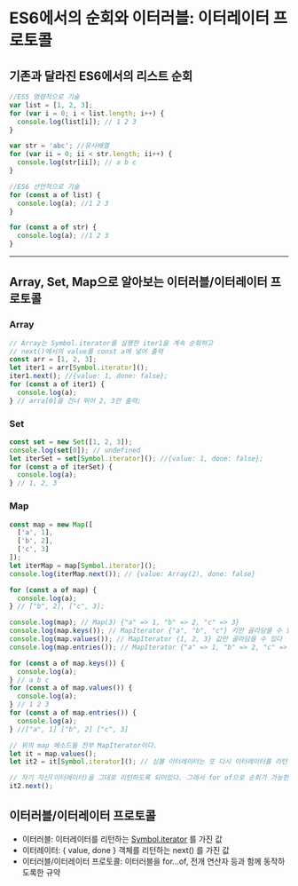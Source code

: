 # ES6에서의 순회와 이터러블: 이터레이터 프로토콜

## 기존과 달라진 ES6에서의 리스트 순회

```js
//ES5 명령적으로 기술
var list = [1, 2, 3];
for (var i = 0; i < list.length; i++) {
  console.log(list[i]); // 1 2 3
}

var str = 'abc'; //유사배열
for (var ii = 0; ii < str.length; ii++) {
  console.log(str[ii]); // a b c
}

//ES6 선언적으로 기술
for (const a of list) {
  console.log(a); //1 2 3
}

for (const a of str) {
  console.log(a); //1 2 3
}
```

---

## Array, Set, Map으로 알아보는 이터러블/이터레이터 프로토콜

### Array

```js
// Array는 Symbol.iterator를 실행한 iter1을 계속 순회하고
// next()에서의 value를 const a에 넣어 출력
const arr = [1, 2, 3];
let iter1 = arr[Symbol.iterator]();
iter1.next(); //{value: 1, done: false};
for (const a of iter1) {
  console.log(a);
} // arra[0]을 건너 뛰어 2, 3만 출력;
```

### Set

```js
const set = new Set([1, 2, 3]);
console.log(set[0]); // undefined
let iterSet = set[Symbol.iterator](); //{value: 1, done: false};
for (const a of iterSet) {
  console.log(a);
} // 1, 2, 3
```

### Map

```js
const map = new Map([
  ['a', 1],
  ['b', 2],
  ['c', 3]
]);
let iterMap = map[Symbol.iterator]();
console.log(iterMap.next()); // {value: Array(2), done: false}

for (const a of map) {
  console.log(a);
} // ["b", 2], ["c", 3];

console.log(map); // Map(3) {"a" => 1, "b" => 2, "c" => 3}
console.log(map.keys()); // MapIterator {"a", "b", "c"} 키만 골라담을 수 있다
console.log(map.values()); // MapIterator {1, 2, 3} 값만 골라담을 수 있다
console.log(map.entries()); // MapIterator {"a" => 1, "b" => 2, "c" => 3}

for (const a of map.keys()) {
  console.log(a);
} // a b c
for (const a of map.values()) {
  console.log(a);
} // 1 2 3
for (const a of map.entries()) {
  console.log(a);
} //["a", 1] ["b", 2] ["c", 3]

// 위의 map 메소드들 전부 MapIterator이다.
let it = map.values();
let it2 = it[Symbol.iterator](); // 심볼 이터레이터는 또 다시 이터레이터를 리턴

// 자기 자신(이터레이터)을 그대로 리턴하도록 되어있다. 그래서 for of으로 순회가 가능한것이다.
it2.next();
```

## 이터러블/이터레이터 프로토콜

- 이터러블: 이터레이터를 리턴하는 [Symbol.iterator]() 를 가진 값
- 이터레이터: { value, done } 객체를 리턴하는 next() 를 가진 값
- 이터러블/이터레이터 프로토콜: 이터러블을 for...of, 전개 연산자 등과 함께 동작하도록한 규약
